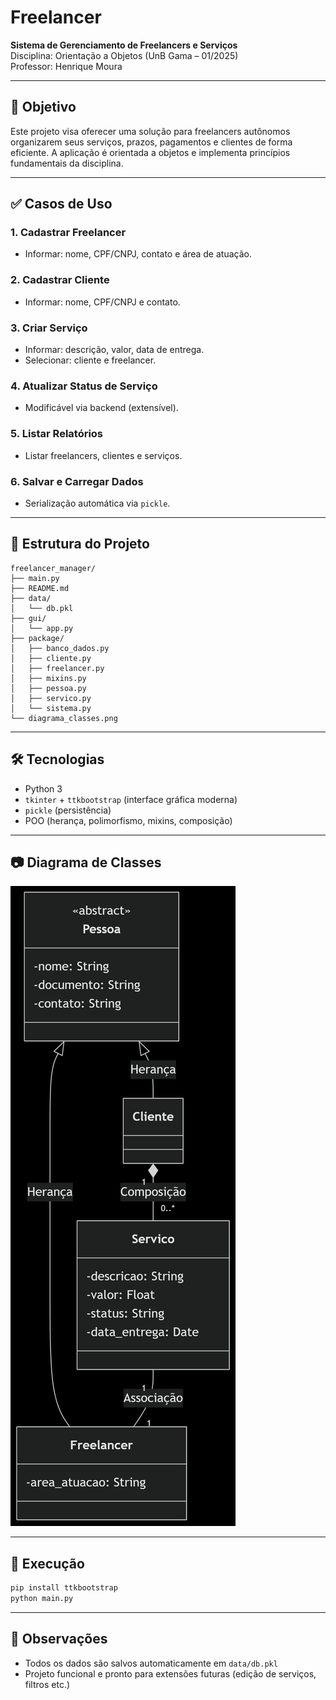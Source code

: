 # Freelancer 

**Sistema de Gerenciamento de Freelancers e Serviços**  
Disciplina: Orientação a Objetos (UnB Gama – 01/2025)  
Professor: Henrique Moura

---

## 🎯 Objetivo

Este projeto visa oferecer uma solução para freelancers autônomos organizarem seus serviços, prazos, pagamentos e clientes de forma eficiente. A aplicação é orientada a objetos e implementa princípios fundamentais da disciplina.

---

## ✅ Casos de Uso

### 1. Cadastrar Freelancer
- Informar: nome, CPF/CNPJ, contato e área de atuação.

### 2. Cadastrar Cliente
- Informar: nome, CPF/CNPJ e contato.

### 3. Criar Serviço
- Informar: descrição, valor, data de entrega.
- Selecionar: cliente e freelancer.

### 4. Atualizar Status de Serviço
- Modificável via backend (extensível).

### 5. Listar Relatórios
- Listar freelancers, clientes e serviços.

### 6. Salvar e Carregar Dados
- Serialização automática via `pickle`.

---

## 🧠 Estrutura do Projeto

```
freelancer_manager/
├── main.py
├── README.md
├── data/
│   └── db.pkl
├── gui/
│   └── app.py
├── package/
│   ├── banco_dados.py
│   ├── cliente.py
│   ├── freelancer.py
│   ├── mixins.py
│   ├── pessoa.py
│   ├── servico.py
│   └── sistema.py
└── diagrama_classes.png
```

---

## 🛠️ Tecnologias

- Python 3
- `tkinter` + `ttkbootstrap` (interface gráfica moderna)
- `pickle` (persistência)
- POO (herança, polimorfismo, mixins, composição)

---

## 📷 Diagrama de Classes

![Diagrama de Classes](Diagrama_de_Classes.png)

---

## 🚀 Execução

```bash
pip install ttkbootstrap
python main.py
```

---

## 💾 Observações

- Todos os dados são salvos automaticamente em `data/db.pkl`
- Projeto funcional e pronto para extensões futuras (edição de serviços, filtros etc.)
